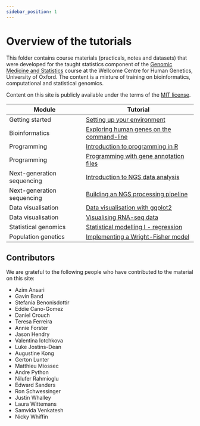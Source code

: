 ```yaml
---
sidebar_position: 1
---
```


# Overview of the tutorials

This folder contains course materials (practicals, notes and datasets) that were developed for the taught statistics component of the
[Genomic Medicine and Statistics](https://www.well.ox.ac.uk/study/gms) course at the Wellcome Centre for Human Genetics, University of
Oxford.  The content is a mixture of training on bioinformatics, computational and statistical genomics.

Content on this site is publicly available under the terms of the [MIT license](LICENSE.md).

|    Module                  |                      Tutorial                          |
| ------------------------   | ------------------------------------------------------ |
| Getting started            | [Setting up your environment](/prerequisites/) |
| Bioinformatics             | [Exploring human genes on the command-line](/bioinformatics/exploring_gene_annotations_in_bash/) |
| Programming                | [Introduction to programming in R](/programming/introduction_to_R/) |
| Programming                | [Programming with gene annotation files](/programming/programming_with_gene_annotations/) |
| Next-generation sequencing | [Introduction to NGS data analysis](/next_generation_sequencing/introduction_to_next_generation_sequencing_data_analysis/) |
| Next-generation sequencing | [Building an NGS processing pipeline](/next_generation_sequencing/building_an_ngs_pipeline/) |
| Data visualisation         | [Data visualisation with ggplot2](/data_visualisation/data_visualisation_with_ggplot2/) |
| Data visualisation         | [Visualising RNA-seq data](/data_visualisation/visualisng_rna-seq_data/) |
| Statistical genomics       | [Statistical modelling I - regression](/statistical_modelling/regression_modelling/) |
| Population genetics        | [Implementing a Wright-Fisher model](/population_genetics/README.md) |

## Contributors ##

We are grateful to the following people who have contributed to the material on this site:

* Azim Ansari
* Gavin Band
* Stefania Benonisdottir
* Eddie Cano-Gomez
* Daniel Crouch
* Teresa Ferreira
* Annie Forster
* Jason Hendry
* Valentina Iotchkova
* Luke Jostins-Dean
* Augustine Kong
* Gerton Lunter
* Matthieu Miossec
* Andre Python
* Nilufer Rahmioglu
* Edward Sanders
* Ron Schwessinger
* Justin Whalley
* Laura Wittemans
* Samvida Venkatesh
* Nicky Whiffin
